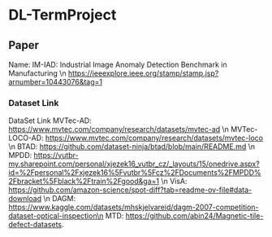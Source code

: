 # DL-TermProject

## Paper
Name: IM-IAD: Industrial Image Anomaly Detection Benchmark in Manufacturing \n
https://ieeexplore.ieee.org/stamp/stamp.jsp?arnumber=10443076&tag=1

### Dataset Link
DataSet	Link
MVTec-AD: https://www.mvtec.com/company/research/datasets/mvtec-ad \n
MVTec-LOCO-AD: https://www.mvtec.com/company/research/datasets/mvtec-loco \n
BTAD: https://github.com/dataset-ninja/btad/blob/main/README.md \n
MPDD: https://vutbr-my.sharepoint.com/personal/xjezek16_vutbr_cz/_layouts/15/onedrive.aspx?id=%2Fpersonal%2Fxjezek16%5Fvutbr%5Fcz%2FDocuments%2FMPDD%2Fbracket%5Fblack%2Ftrain%2Fgood&ga=1 \n
VisA: https://github.com/amazon-science/spot-diff?tab=readme-ov-file#data-download \n
DAGM:	https://www.kaggle.com/datasets/mhskjelvareid/dagm-2007-competition-dataset-optical-inspection\n
MTD:	https://github.com/abin24/Magnetic-tile-defect-datasets.
